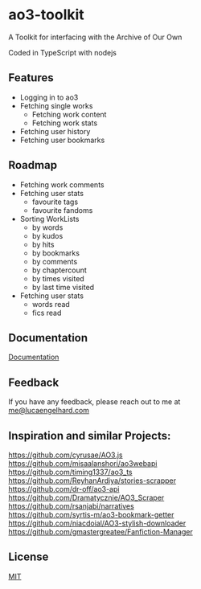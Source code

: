 # ao3-toolkit

A Toolkit for interfacing with the Archive of Our Own

Coded in TypeScript with nodejs

## Features

- Logging in to ao3
- Fetching single works
  - Fetching work content
  - Fetching work stats
- Fetching user history
- Fetching user bookmarks

## Roadmap

- Fetching work comments
- Fetching user stats
  - favourite tags
  - favourite fandoms
- Sorting WorkLists
  - by words
  - by kudos
  - by hits
  - by bookmarks
  - by comments
  - by chaptercount
  - by times visited
  - by last time visited
- Fetching user stats
  - words read
  - fics read

## Documentation

[Documentation](https://lucaengelhard.github.io/ao3-toolkit/)

## Feedback

If you have any feedback, please reach out to me at me@lucaengelhard.com

## Inspiration and similar Projects:

https://github.com/cyrusae/AO3.js  
https://github.com/misaalanshori/ao3webapi  
https://github.com/timing1337/ao3_ts  
https://github.com/ReyhanArdiya/stories-scrapper  
https://github.com/dr-off/ao3-api  
https://github.com/Dramatycznie/AO3_Scraper  
https://github.com/rsanjabi/narratives  
https://github.com/syrtis-m/ao3-bookmark-getter  
https://github.com/niacdoial/AO3-stylish-downloader  
https://github.com/gmastergreatee/Fanfiction-Manager

## License

[MIT](https://github.com/lucaengelhard/ao3-toolkit/blob/main/LICENSE)

